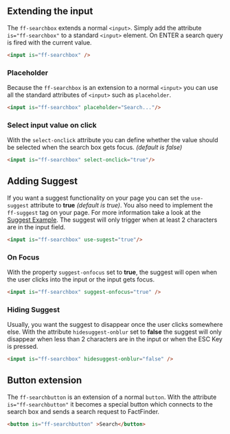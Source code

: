 ## Extending the input
The `ff-searchbox` extends a normal `<input>`. Simply add the attribute
`is="ff-searchbox"` to a standard `<input>` element. On ENTER a search
query is fired with the current value.
```html
<input is="ff-searchbox" />
```

### Placeholder
Because the `ff-searchbox` is an extension to a normal `<input>` you can
use all the standard attributes of `<input>` such as `placeholder`.
```html
<input is="ff-searchbox" placeholder="Search..."/>
```

### Select input value on click
With the `select-onclick` attribute you can define whether the value
should be selected when the search box gets focus. *(default is false)*
```html
<input is="ff-searchbox" select-onclick="true"/>
```

## Adding Suggest
If you want a suggest functionality on your page you can set the
`use-suggest` attribute to **true** *(default is true)*. You also need
to implement the `ff-suggest` tag on your page. For more information
take a look at the [Suggest Example](/api/1.x/ff-suggest). The suggest will
only trigger when at least 2 characters are in the input field.
```html
<input is="ff-searchbox" use-sugest="true"/>
```

### On Focus
With the property `suggest-onfocus` set to **true**, the suggest will
open when the user clicks into the input or the input gets focus.
```html
<input is="ff-searchbox" suggest-onfocus="true" />
```

### Hiding Suggest
Usually, you want the suggest to disappear once the user clicks
somewhere else. With the attribute `hidesuggest-onblur` set to **false**
the suggest will only disappear when less than 2 characters are in the
input or when the ESC Key is pressed.
```html
<input is="ff-searchbox" hidesuggest-onblur="false" />
```

## Button extension
The `ff-searchbutton` is an extension of a normal `button`. With the
attribute `is="ff-searchbutton"` it becomes a special button which
connects to the search box and sends a search request to FactFinder.
```html
<button is="ff-searchbutton" >Search</button>
```
